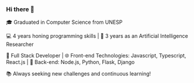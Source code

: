 ### Hi there 👋

🎓 Graduated in Computer Science from UNESP

💻 4 years honing programming skills | 🧠 3 years as an Artificial Intelligence Researcher

🚀 Full Stack Developer | 🌐 Front-end Technologies: Javascript, Typescript, React.js | 🔧 Back-end: Node.js, Python, Flask, Django

📚 Always seeking new challenges and continuous learning!
